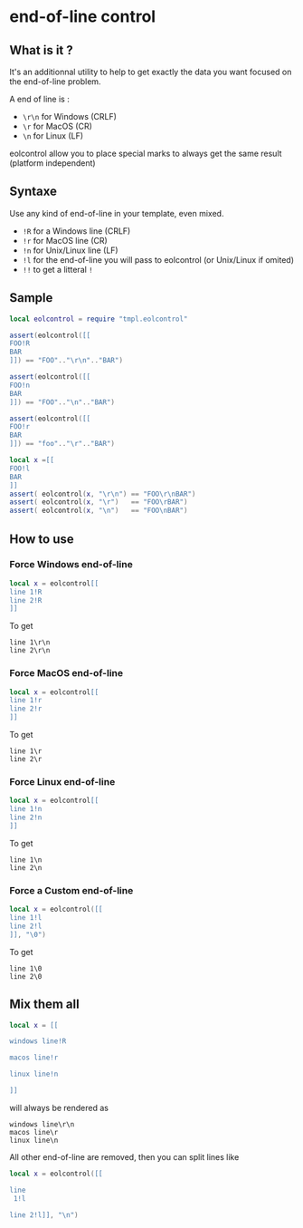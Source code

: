 # end-of-line control

## What is it ?

It's an additionnal utility to help to get exactly the data you want focused on the end-of-line problem.

A end of line is :
* `\r\n` for Windows (CRLF)
* `\r` for MacOS (CR)
* `\n` for Linux (LF)

eolcontrol allow you to place special marks to always get the same result (platform independent)

## Syntaxe

Use any kind of end-of-line in your template, even mixed.

* `!R` for a Windows line (CRLF)
* `!r` for MacOS line (CR)
* `!n` for Unix/Linux line (LF)
* `!l` for the end-of-line you will pass to eolcontrol (or Unix/Linux if omited)
* `!!` to get a litteral `!`

## Sample

```lua
local eolcontrol = require "tmpl.eolcontrol"

assert(eolcontrol([[
FOO!R
BAR
]]) == "FOO".."\r\n".."BAR")

assert(eolcontrol([[
FOO!n
BAR
]]) == "FOO".."\n".."BAR")

assert(eolcontrol([[
FOO!r
BAR
]]) == "foo".."\r".."BAR")

local x =[[
FOO!l
BAR
]]
assert( eolcontrol(x, "\r\n") == "FOO\r\nBAR")
assert( eolcontrol(x, "\r")   == "FOO\rBAR")
assert( eolcontrol(x, "\n")   == "FOO\nBAR")
```

## How to use

### Force Windows end-of-line

```lua
local x = eolcontrol[[
line 1!R
line 2!R
]]
```

To get

```
line 1\r\n
line 2\r\n
```


### Force MacOS end-of-line

```lua
local x = eolcontrol[[
line 1!r
line 2!r
]]
```

To get

```
line 1\r
line 2\r
```

### Force Linux end-of-line

```lua
local x = eolcontrol[[
line 1!n
line 2!n
]]
```

To get

```
line 1\n
line 2\n
```

### Force a Custom end-of-line

```lua
local x = eolcontrol([[
line 1!l
line 2!l
]], "\0")
```

To get

```
line 1\0
line 2\0
```


## Mix them all

```lua
local x = [[

windows line!R

macos line!r

linux line!n

]]
```

will always be rendered as
```
windows line\r\n
macos line\r
linux line\n
```

All other end-of-line are removed, then you can split lines like

```lua
local x = eolcontrol([[

line
 1!l

line 2!l]], "\n")
```

